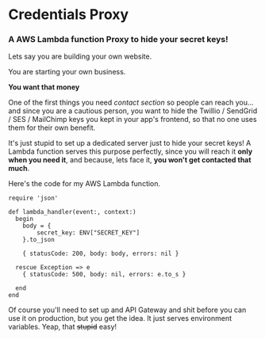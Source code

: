 # Credentials Proxy

### A AWS Lambda function Proxy to hide your secret keys!

Lets say you are building your own website.

You are starting your own business.

**You want that money**

One of the first things you need _contact section_ so people can reach you... and since you are a cautious person, you want to hide the Twillio / SendGrid / SES / MailChimp keys you kept in your app's frontend, so that no one uses them for their own benefit.

It's just stupid to set up a dedicated server just to hide your secret keys! A Lambda function serves this purpose perfectly, since you will reach it **only when you need it**, and because, lets face it, **you won't get contacted that much**.

Here's the code for my AWS Lambda function.

    require 'json'
    
    def lambda_handler(event:, context:)
      begin
        body = {
            secret_key: ENV["SECRET_KEY"]
        }.to_json
        
        { statusCode: 200, body: body, errors: nil }
          
      rescue Exception => e
        { statusCode: 500, body: nil, errors: e.to_s }
          
      end
    end

Of course you'll need to set up and API Gateway and shit before you can use it on production, but you get the idea. It just serves environment variables. Yeap, that ~~stupid~~ easy!
  